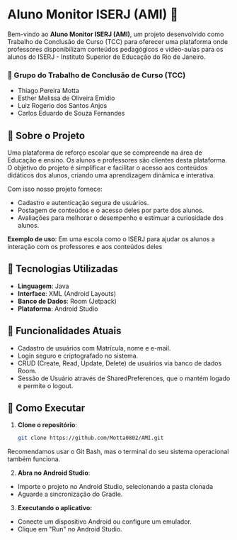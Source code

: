 # Aluno Monitor ISERJ (AMI) 🥽

Bem-vindo ao **Aluno Monitor ISERJ (AMI)**, um projeto desenvolvido como Trabalho de Conclusão de Curso (TCC) para oferecer uma plataforma onde professores disponibilizam conteúdos pedagógicos e vídeo-aulas para os alunos do ISERJ - Instituto Superior de Educação do Rio de Janeiro.    

### 👥 Grupo do **Trabalho de Conclusão de Curso (TCC)**
- Thiago Pereira Motta
- Esther Melissa de Oliveira Emídio
- Luiz Rogerio dos Santos Anjos
- Carlos Eduardo de Souza Fernandes

## 📜 Sobre o Projeto

Uma plataforma de reforço escolar que se compreende na área de Educação e ensino. Os alunos e professores são clientes desta plataforma. O objetivo do projeto é simplificar e facilitar o acesso aos conteúdos didáticos dos alunos, criando uma aprendizagem dinâmica e interativa. 

Com isso nosso projeto fornece:
- Cadastro e autenticação segura de usuários.
- Postagem de conteúdos e o acesso deles por parte dos alunos.
- Avaliações para melhorar o desempenho e estimuar a curiosidade dos alunos.

**Exemplo de uso**: Em uma escola como o ISERJ para ajudar os alunos a interação com os professores e aos conteúdos deles

## 🔧 Tecnologias Utilizadas

- **Linguagem**: Java
- **Interface**: XML (Android Layouts)
- **Banco de Dados**: Room (Jetpack)
- **Plataforma**: Android Studio

## 👀 Funcionalidades Atuais

- Cadastro de usuários com Matrícula, nome e e-mail.
- Login seguro e criptografado no sistema.
- CRUD (Create, Read, Update, Delete) de usuários via banco de dados Room.
- Sessão de Usuário através de SharedPreferences, que o mantém logado e permite o logout.

## 🚀 Como Executar
1. **Clone o repositório**:
   ```bash
   git clone https://github.com/Motta0802/AMI.git

Recomendamos usar o Git Bash, mas o terminal do seu sistema operacional também funciona.

2. **Abra no Android Studio**:
- Importe o projeto no Android Studio, selecionando a pasta clonada
- Aguarde a sincronização do Gradle.

3. **Executando o aplicativo:**

- Conecte um dispositivo Android ou configure um emulador.
- Clique em "Run" no Android Studio.
